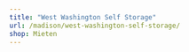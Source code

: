 ```yaml
---
title: "West Washington Self Storage"
url: /madison/west-washington-self-storage/
shop: Mieten
---
```

